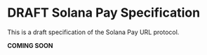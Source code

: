 # DRAFT Solana Pay Specification

This is a draft specification of the Solana Pay URL protocol.

**COMING SOON**
